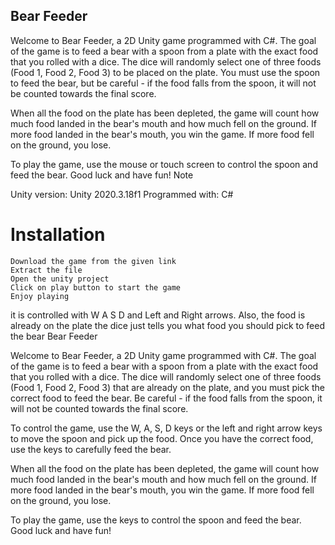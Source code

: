 ## Bear Feeder

Welcome to Bear Feeder, a 2D Unity game programmed with C#. The goal of the game is to feed a bear with a spoon from a plate with the exact food that you rolled with a dice. The dice will randomly select one of three foods (Food 1, Food 2, Food 3) to be placed on the plate. You must use the spoon to feed the bear, but be careful - if the food falls from the spoon, it will not be counted towards the final score.

When all the food on the plate has been depleted, the game will count how much food landed in the bear's mouth and how much fell on the ground. If more food landed in the bear's mouth, you win the game. If more food fell on the ground, you lose.

To play the game, use the mouse or touch screen to control the spoon and feed the bear. Good luck and have fun!
Note

Unity version: Unity 2020.3.18f1
Programmed with: C# 

# Installation

    Download the game from the given link
    Extract the file
    Open the unity project
    Click on play button to start the game
    Enjoy playing

it is controlled with W A S D and Left and Right arrows. Also, the food is already on the plate the dice just tells you what food you should pick to feed the bear
Bear Feeder

Welcome to Bear Feeder, a 2D Unity game programmed with C#. The goal of the game is to feed a bear with a spoon from a plate with the exact food that you rolled with a dice. The dice will randomly select one of three foods (Food 1, Food 2, Food 3) that are already on the plate, and you must pick the correct food to feed the bear. Be careful - if the food falls from the spoon, it will not be counted towards the final score.

To control the game, use the W, A, S, D keys or the left and right arrow keys to move the spoon and pick up the food. Once you have the correct food, use the keys to carefully feed the bear.

When all the food on the plate has been depleted, the game will count how much food landed in the bear's mouth and how much fell on the ground. If more food landed in the bear's mouth, you win the game. If more food fell on the ground, you lose.

To play the game, use the keys to control the spoon and feed the bear. Good luck and have fun!
